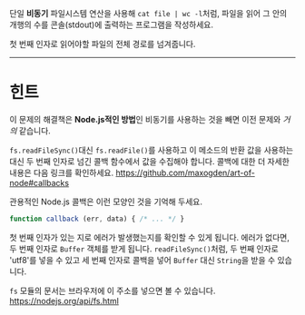 단일 **비동기** 파일시스템 연산을 사용해 `cat file | wc -l`처럼, 파일을 읽어 그 안의 개행의 수를 콘솔(stdout)에 출력하는 프로그램을 작성하세요.

첫 번째 인자로 읽어야할 파일의 전체 경로를 넘겨줍니다.

----------------------------------------------------------------------
# 힌트

이 문제의 해결책은 **Node.js적인 방법**인 비동기를 사용하는 것을 빼면 이전 문제와 *거의* 같습니다.

`fs.readFileSync()`대신 `fs.readFile()`를 사용하고 이 메소드의 반환 값을 사용하는 대신 두 번째 인자로 넘긴 콜백 함수에서 값을 수집해야 합니다. 콜백에 대한 더 자세한 내용은 다음 링크를 확인하세요. https://github.com/maxogden/art-of-node#callbacks

관용적인 Node.js 콜백은 이런 모양인 것을 기억해 두세요.

```js
function callback (err, data) { /* ... */ }
```

첫 번째 인자가 있는 지로 에러가 발생했는지를 확인할 수 있게 됩니다. 에러가 없다면, 두 번째 인자로 `Buffer` 객체를 받게 됩니다. `readFileSync()`처럼, 두 번째 인자로 'utf8'를 넣을 수 있고 세 번째 인자로 콜백을 넣어 `Buffer` 대신 `String`을 받을 수 있습니다.

`fs` 모듈의 문서는 브라우저에 이 주소를 넣으면 볼 수 있습니다.
  https://nodejs.org/api/fs.html

